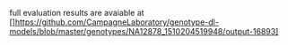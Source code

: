 full evaluation results are avaiable at []https://github.com/CampagneLaboratory/genotype-dl-models/blob/master/genotypes/NA12878_1510204519948/output-16893]

